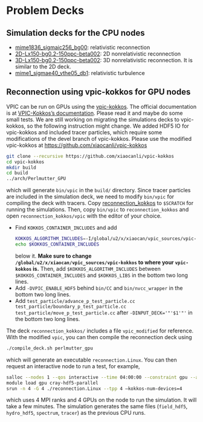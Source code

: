 # Problem Decks
## Simulation decks for the CPU nodes
* [mime1836_sigmaic256_bg00](mime1836_sigmaic256_bg00): relativistic reconnection
* [2D-Lx150-bg0.2-150ppc-beta002](2D-Lx150-bg0.2-150ppc-beta002): 2D nonrelativistic reconnection
* [3D-Lx150-bg0.2-150ppc-beta002](3D-Lx150-bg0.2-150ppc-beta002): 3D nonrelativistic reconnection. It is similar to the 2D deck.
* [mime1_sigmae40_vthe05_db1](mime1_sigmae40_vthe05_db1): relativistic turbulence

## Reconnection using vpic-kokkos for GPU nodes
VPIC can be run on GPUs using the [vpic-kokkos](https://github.com/lanl/vpic-kokkos). The official documentation is at [VPIC-Kokkos’s documentation](https://lanl.github.io/vpic-kokkos/index.html). Please read it and maybe do some small tests. We are still working on migrating the simulations decks to vpic-kokkos, so the following instruction might change. We added HDF5 IO for vpic-kokkos and included tracer particles, which require some modifications of the devel branch of vpic-kokkos. Please use the modified vpic-kokkos at https://github.com/xiaocanli/vpic-kokkos
```sh
git clone --recursive https://github.com/xiaocanli/vpic-kokkos
cd vpic-kokkos
mkdir build
cd build
../arch/Perlmutter_GPU
```
which will generate `bin/vpic` in the `build/` directory. Since tracer particles are included in the simulation deck, we need to modify `bin/vpic` for compiling the deck with tracers. Copy [reconnection_kokkos](reconnection_kokkos) to `$SCRATCH` for running the simulations. Then, copy `bin/vpic` to `reconnection_kokkos` and open `reconnection_kokkos/vpic` with the editor of your choice.
* Find `KOKKOS_CONTAINER_INCLUDES` and add
    ```sh
    KOKKOS_ALGORITHM_INCLUDES=-I/global/u2/x/xiaocan/vpic_sources/vpic-kokkos/kokkos/algorithms/src
    echo $KOKKOS_CONTAINER_INCLUDES
    ```
    below it. **Make sure to change `/global/u2/x/xiaocan/vpic_sources/vpic-kokkos` to where your `vpic-kokkos` is.** Then, add `$KOKKOS_ALGORITHM_INCLUDES` between `$KOKKOS_CONTAINER_INCLUDES` and `$KOKKOS_LIBS` in the bottom two long lines.
* Add `-DVPIC_ENABLE_HDF5` behind `bin/CC` and `bin/nvcc_wrapper` in the bottom two long lines.
* Add `test_particle/advance_p_test_particle.cc test_particle/boundary_p_test_particle.cc test_particle/move_p_test_particle.cc` after `-DINPUT_DECK='"'$1'"'` in the bottom two long lines.

The deck `reconnection_kokkos/` includes a file `vpic_modified` for reference. With the modified `vpic`, you can then compile the reconnection deck using
```sh
./compile_deck.sh perlmutter_gpu
```
which will generate an executable `reconnection.Linux`. You can then request an interactive node to run a test, for example,
```sh
salloc --nodes 1 --qos interactive --time 04:00:00 --constraint gpu --account=m4054_g
module load gpu cray-hdf5-parallel
srun -n 4 -G 4 ./reconnection.Linux --tpp 4 –kokkos-num-devices=4
```
which uses 4 MPI ranks and 4 GPUs on the node to run the simulation. It will take a few minutes. The simulation generates the same files (`field_hdf5`, `hydro_hdf5`, `spectrum`, `tracer`) as the previous CPU runs.
